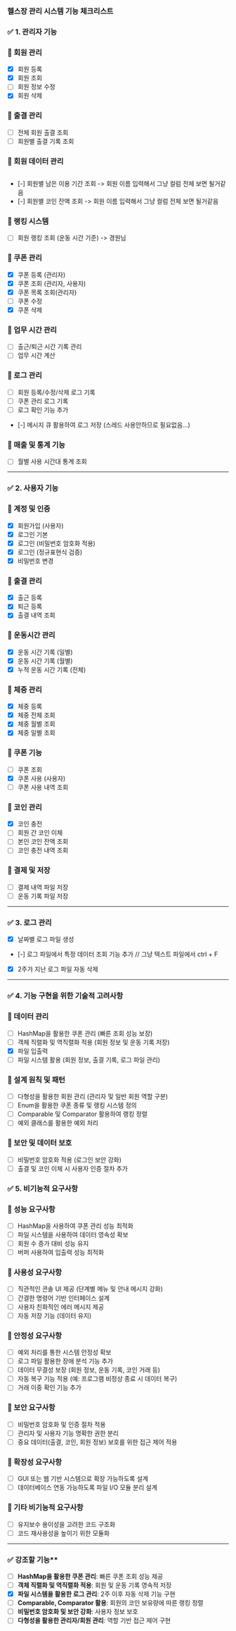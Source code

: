 ### **헬스장 관리 시스템 기능 체크리스트**

### ✅ **1. 관리자 기능**

### 🔹 회원 관리

- [x]  회원 등록
- [x]  회원 조회
- [ ]  회원 정보 수정
- [x]  회원 삭제

### 🔹 출결 관리

- [ ]  전체 회원 출결 조회
- [ ]  회원별 출결 기록 조회

### 🔹 회원 데이터 관리

## 
- [-]  회원별 남은 이용 기간 조회 -> 회원 이름 입력해서 그냥 컬럼 전체 보면 될거같음
- [-]  회원별 코인 잔액 조회 -> 회원 이름 입력해서 그냥 컬럼 전체 보면 될거같음

### 🔹 랭킹 시스템

- [ ]  회원 랭킹 조회 (운동 시간 기준) -> 경원님

### 🔹 쿠폰 관리

- [x]  쿠폰 등록 (관리자)
- [x]  쿠폰 조회 (관리자, 사용자)
- [x]  쿠폰 목록 조회(관리자)
- [ ]  쿠폰 수정 
- [x]  쿠폰 삭제

### 🔹 업무 시간 관리

- [ ]  출근/퇴근 시간 기록 관리
- [ ]  업무 시간 계산

### 🔹 로그 관리

- [ ]  회원 등록/수정/삭제 로그 기록
- [ ]  쿠폰 관리 로그 기록
- [ ]  로그 확인 기능 추가
- [-]  메시지 큐 활용하여 로그 저장 (스레드 사용안하므로 필요없음...)

### 🔹 매출 및 통계 기능

- [ ]  월별 사용 시간대 통계 조회
---

### ✅ **2. 사용자 기능**

### 🔹 계정 및 인증
- [x]  회원가입 (사용자)
- [x]  로그인 기본
- [x]  로그인 (비밀번호 암호화 적용)
- [x]  로그인 (정규표현식 검증)
- [x]  비밀번호 변경

### 🔹 출결 관리

- [x]  출근 등록
- [x]  퇴근 등록
- [x]  출결 내역 조회

### 🔹 운동시간 관리

- [x]  운동 시간 기록 (일별)
- [x]  운동 시간 기록 (월별)
- [x]  누적 운동 시간 기록 (전체)

### 🔹 체중 관리

- [x]  체중 등록
- [x]  체중 전체 조회
- [x]  체중 월별 조회
- [x]  체중 일별 조회

### 🔹 쿠폰 기능

- [ ]  쿠폰 조회
- [x]  쿠폰 사용 (사용자)
- [ ]  쿠폰 사용 내역 조회

### 🔹 코인 관리

- [x]  코인 충전
- [ ]  회원 간 코인 이체
- [ ]  본인 코인 잔액 조회
- [ ]  코인 충전 내역 조회

### 🔹 결제 및 저장

- [ ]  결제 내역 파일 저장
- [ ]  운동 기록 파일 저장

---

### ✅ **3. 로그 관리**

- [x]  날짜별 로그 파일 생성
- [-]  로그 파일에서 특정 데이터 조회 기능 추가	// 그냥 텍스트 파일에서 ctrl + F
- [x]  2주가 지난 로그 파일 자동 삭제

---

### ✅ **4. 기능 구현을 위한 기술적 고려사항**

### 🔹 데이터 관리

- [ ]  HashMap을 활용한 쿠폰 관리 (빠른 조회 성능 보장)
- [ ]  객체 직렬화 및 역직렬화 적용 (회원 정보 및 운동 기록 저장)
- [x]  파일 입출력
- [ ]  파일 시스템 활용 (회원 정보, 출결 기록, 로그 파일 관리)

### 🔹 설계 원칙 및 패턴

- [ ]  다형성을 활용한 회원 관리 (관리자 및 일반 회원 역할 구분)
- [ ]  Enum을 활용한 쿠폰 종류 및 랭킹 시스템 정의
- [ ]  Comparable 및 Comparator 활용하여 랭킹 정렬
- [ ]  예외 클래스를 활용한 예외 처리

### 🔹 보안 및 데이터 보호

- [ ]  비밀번호 암호화 적용 (로그인 보안 강화)
- [ ]  출결 및 코인 이체 시 사용자 인증 절차 추가

### ✅ **5. 비기능적 요구사항**

### 🔹 성능 요구사항

- [ ]  HashMap을 사용하여 쿠폰 관리 성능 최적화
- [ ]  파일 시스템을 사용하여 데이터 영속성 확보
- [ ]  회원 수 증가 대비 성능 유지
- [ ]  버퍼 사용하여 입출력 성능 최적화

### 🔹 사용성 요구사항

- [ ]  직관적인 콘솔 UI 제공 (단계별 메뉴 및 안내 메시지 강화)
- [ ]  간결한 명령어 기반 인터페이스 설계
- [ ]  사용자 친화적인 에러 메시지 제공
- [ ]  자동 저장 기능 (데이터 유지)

### 🔹 안정성 요구사항

- [ ]  예외 처리를 통한 시스템 안정성 확보
- [ ]  로그 파일 활용한 장애 분석 기능 추가
- [ ]  데이터 무결성 보장 (회원 정보, 운동 기록, 코인 거래 등)
- [ ]  자동 복구 기능 적용 (예: 프로그램 비정상 종료 시 데이터 복구)
- [ ]  거래 이중 확인 기능 추가

### 🔹 보안 요구사항

- [ ]  비밀번호 암호화 및 인증 절차 적용
- [ ]  관리자 및 사용자 기능 명확한 권한 분리
- [ ]  중요 데이터(출결, 코인, 회원 정보) 보호를 위한 접근 제어 적용

### 🔹 확장성 요구사항

- [ ]  GUI 또는 웹 기반 시스템으로 확장 가능하도록 설계
- [ ]  데이터베이스 연동 가능하도록 파일 I/O 모듈 분리 설계

### 🔹 기타 비기능적 요구사항

- [ ]  유지보수 용이성을 고려한 코드 구조화
- [ ]  코드 재사용성을 높이기 위한 모듈화

---

### ✅ 강조할 기능**

- [ ]  **HashMap을 활용한 쿠폰 관리**: 빠른 쿠폰 조회 성능 제공
- [ ]  **객체 직렬화 및 역직렬화 적용**: 회원 및 운동 기록 영속적 저장
- [x]  **파일 시스템을 활용한 로그 관리**: 2주 이후 자동 삭제 기능 구현
- [ ]  **Comparable, Comparator 활용**: 회원의 코인 보유량에 따른 랭킹 정렬
- [ ]  **비밀번호 암호화 및 보안 강화**: 사용자 정보 보호
- [ ]  **다형성을 활용한 관리자/회원 관리**: 역할 기반 접근 제어 구현

